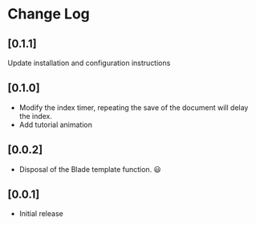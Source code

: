 # Change Log

## [0.1.1]

Update installation and configuration instructions

## [0.1.0]

- Modify the index timer, repeating the save of the document will delay the index. 
- Add tutorial animation

## [0.0.2]

- Disposal of the Blade template function. 😃

## [0.0.1]

- Initial release